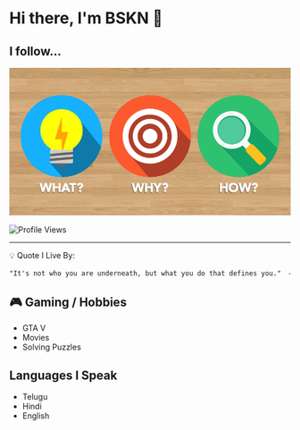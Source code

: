 # Hi there, I'm BSKN 👋

## I follow...
![Perspective](perspective.png)

![Profile Views](https://visitor-badge.laobi.icu/badge?page_id=Bskn1412.Bskn1412&label=Profile%20Views)

---
💡 Quote I Live By:
```md
"It's not who you are underneath, but what you do that defines you."  — You know who said..!!
```

## 🎮 Gaming / Hobbies
- GTA V
- Movies 
- Solving Puzzles

## Languages I Speak
- Telugu
- Hindi
- English









<!--
**Bskn1412/Bskn1412** is a ✨ _special_ ✨ repository because its `README.md` (this file) appears on your GitHub profile.

Here are some ideas to get you started:

- 🔭 I’m currently working on ...
- 🌱 I’m currently learning ...
- 👯 I’m looking to collaborate on ...
- 🤔 I’m looking for help with ...
- 💬 Ask me about ...
- 📫 How to reach me: ...
- 😄 Pronouns: ...
- ⚡ Fun fact: ...  
-->
